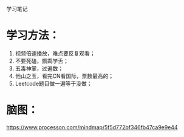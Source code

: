 学习笔记

# 学习方法：
1. 视频倍速播放，难点要反复观看；
2. 不要死磕，鹦鹉学舌；
3. 五毒神掌，过遍数；
4. 他山之玉，看完CN看国际，票数最高的；
5. Leetcode题目做一遍等于没做；

# 脑图：
https://www.processon.com/mindmap/5f5d772bf346fb47ca9e9e44